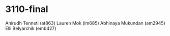 # 3110-final

Anirudh Tenneti (at863)
Lauren Mok (lm685)
Abhinaya Mukundan (am2945)
Elli Belyarchik (emb427)

